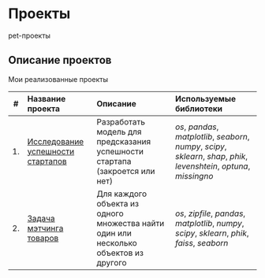 # Проекты

pet-проекты

## Описание проектов

Мои реализованные проекты

| #    | Название проекта | Описание | Используемые библиотеки | 
| ---- | :---------------------- | :---------------------- | :---------------------- |
| 1.   | [Исследование успешности стартапов](startup_project) | Разработать модель для предсказания успешности стартапа (закроется или нет) | *os*, *pandas*, *matplotlib*, *seaborn*, *numpy*, *scipy*, *sklearn*, *shap*, *phik*, *levenshtein*, *optuna*, *missingno* |
| 2.   | [Задача мэтчинга товаров](match_project) | Для каждого объекта из одного множества найти один или несколько объектов из другого| *os*, *zipfile*, *pandas*, *matplotlib*, *numpy*, *scipy*, *sklearn*, *phik*, *faiss*, *seaborn* |